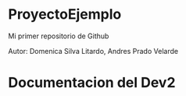 # ProyectoEjemplo
Mi primer repositorio de Github

Autor: Domenica Silva Litardo, Andres Prado Velarde

# Documentacion del Dev2